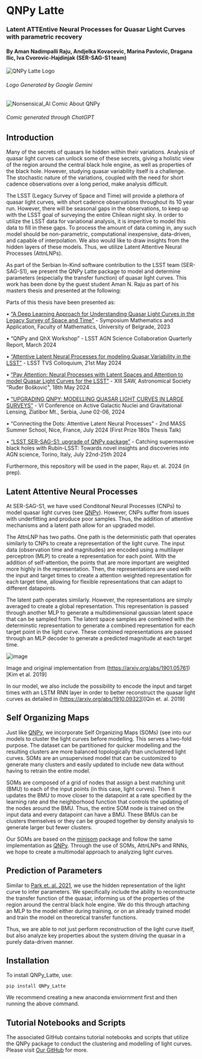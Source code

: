 # QNPy Latte
### Latent ATTEntive Neural Processes for Quasar Light Curves with parametric recovery

#### By Aman Nadimpalli Raju, Andjelka Kovacevic, Marina Pavlovic, Dragana Ilic, Iva Cvorovic-Hajdinjak (SER-SAG-S1 team)

![QNPy Latte Logo](https://github.com/user-attachments/assets/b408d1fa-ac51-4801-ab2a-514f5721d195) 
###### Logo Generated by Google Gemini

![Nonsensical_AI Comic About QNPy](https://github.com/user-attachments/assets/467a2c61-4c73-47ce-bbf9-a7e4b291e6c1)
###### Comic generated through ChatGPT

## Introduction
Many of the secrets of quasars lie hidden within their variations. Analysis of quasar light curves can unlock some of these secrets, giving a holistic view of the region around the central black hole engine, as well as properties of the black hole. However, studying quasar variability itself is a challenge. The stochastic nature of the variations, coupled with the need for short cadence observations over a long period, make analysis difficult. 

The LSST (Legacy Survey of Space and Time) will provide a plethora of quasar light curves, with short cadence observations throughout its 10 year run. However, there will be seasonal gaps in the observations, to keep up with the LSST goal of surveying the entire Chilean night sky. In order to utilize the LSST data for variational analysis, it is imperitive to model this data to fill in these gaps. To process the amount of data coming in, any such model should be non-parametric, computational inexpensive, data-driven, and capable of interpolation. We also would like to draw insights from the hidden layers of these models. Thus, we utilize Latent Attentive Neural Processes (AttnLNPs). 

As part of the Serbian In-Kind software contribution to the LSST team (SER-SAG-S1), we present the QNPy Latte package to model and determine parameters (especially the transfer function) of quasar light curves. This work has been done by the guest student Aman N. Raju as part of his masters thesis and presented at the following:

Parts of this thesis have been presented as:

• [“A Deep Learning Approach for Understanding Quasar Light Curves in the
Legacy Survey of Space and Time"](https://simpozijum.math.rs/s2023/Aman_Raju_Maths_Symposium_Deep_Learning_LSST.pdf) - Symposium Mathematics and Application, Faculty of Mathematics, University of Belgrade, 2023

• “QNPy and QhX Workshop” - LSST AGN Science Collaboration Quarterly
Report, March 2024

• [“Attentive Latent Neural Processes for modeling Quasar Variability in the
LSST”](https://www.youtube.com/watch?v=qSy-ZKhry5E) - LSST TVS Colloquium, 21st May 2024

• [“Pay Attention: Neural Processes with Latent Spaces and Attention to model
Quasar Light Curves for the LSST”](https://astro.matf.bg.ac.rs/beta/lat/stud/workshop/13SAR.pdf) - XIII SAW, Astronomical Society “Ruđer
Bošković", 18th May 2024

• [“UPGRADING QNPY: MODELLING QUASAR LIGHT CURVES IN LARGE
SURVEYS”](https://www.aob.rs/en/publishing-en/doi/conferences-papers-and-proceedings/425-2024-015-upgrading-qnpy-modelling-quasar-light-curves-in-large-surveys) - VI Conference on Active Galactic Nuclei and Gravitational Lensing, Zlatibor Mt., Serbia, June 02-06, 2024

• “Connecting the Dots: Attentive Latent Neural Processes” - 2nd MASS Summer School, Nice, France, July 2024 (First Prize 180s Thesis Talk)

• [“LSST SER-SAG-S1: upgrade of QNPy package”](https://youtu.be/FltMIHpNscQ?t=8600) - Catching supermassive
black holes with Rubin-LSST: Towards novel insights and discoveries into AGN
science, Torino, Italy, July 22nd-25th 2024

Furthermore, this repository will be used in the paper, Raju et. al. 2024 (in prep).

## Latent Attentive Neural Processes
At SER-SAG-S1, we have used Conditonal Neural Processes (CNPs) to model quasar light curves (see [QNPy](https://github.com/kittytheastronaut/QNPy-0.0.2/tree/main)). However, CNPs suffer from issues with underfitting and produce poor samples. Thus, the addition of attentive mechanisms and a latent path allow for an upgraded model. 

The AttnLNP has two paths. One path is the deterministic path that operates similarly to CNPs to create a representation of the light curve. The input data (observation time and magnitudes) are encoded using a multilayer perceptron (MLP) to create a representation for each point. With the addition of self-attention, the points that are more important are weighted more highly in the representation. Then, the representations are used with the input and target times to create a attention weighted representation for each target time, allowing for flexible representations that can adapt to different datapoints. 

The latent path operates similarly. However, the representations are simply averaged to create a global representation. This representation is passed through another MLP to generate a multidimensional gaussian latent space that can be sampled from. The latent space samples are combined with the determinstic representation to generate a combined representation for each target point in the light curve. These combined representations are passed through an MLP decoder to generate a predicted magnitude at each target time. 

![image](https://github.com/user-attachments/assets/50c1bdbd-30b3-44e5-a461-876062d0e486)

Image and original implementation from (https://arxiv.org/abs/1901.05761)[Kim et al. 2019]

In our model, we also include the possibility to encode the input and target times with an LSTM RNN layer in order to better reconstruct the quasar light curves as detailed in (https://arxiv.org/abs/1910.09323)[Qin et. al. 2019]


## Self Organizing Maps
Just like [QNPy](https://github.com/kittytheastronaut/QNPy-0.0.2/tree/main), we incorporate Self Organizing Maps (SOMs) (see  into our models to cluster the light curves before modelling. This serves a two-fold purpose. The dataset can be partitioned for quicker modelling and the resulting clusters are more balanced topologically than unclustered light curves. SOMs are an unsupervised model that can be customized to generate many clusters and easily updated to include new data without having to retrain the entire model.  

SOMs are composed of a grid of nodes that assign a best matching unit (BMU) to each of the input points (in this case, light curves). Then it updates the BMU to move closer to the datapoint at a rate specified by the learning rate and the neighborhood function that controls the updating of the nodes around the BMU. Thus, the entire SOM node is trained on the input data and every datapoint can have a BMU. These BMUs can be clusters themselves or they can be grouped together by density analysis to generate larger but fewer clusters. 

Our SOMs are based on the [minisom](https://github.com/JustGlowing/minisom) package and follow the same implementation as [QNPy](https://github.com/kittytheastronaut/QNPy-0.0.2/tree/main). Through the use of SOMs, AttnLNPs and RNNs, we hope to create a multimodal approach to analyzing light curves.

## Prediction of Parameters
Similar to [Park et. al. 2021](https://inspirehep.net/literature/1867003), we use the hidden representation of the light curve to infer parameters. We specifically include the ability to reconstructe the transfer function of the quasar, informing us of the properties of the region around the central black hole engine. We do this through attaching an MLP to the model either during training, or on an already trained model and train the model on theoretical transfer functions. 

Thus, we are able to not just perform reconstruction of the light curve itself, but also analyze key properties about the system driving the quasar in a purely data-driven manner.

## Installation

To install QNPy_Latte, use:
```
pip install QNPy_Latte
```

We recommend creating a new anaconda enviornment first and then running the above command.

## Tutorial Notebooks and Scripts
The associated GitHub contains tutorial notebooks and scripts that utilize the QNPy package to conduct the clustering and modelling of light curves. Please visit [Our GitHub](https://github.com/rajuaman1/QNPy_Latte) for more.
